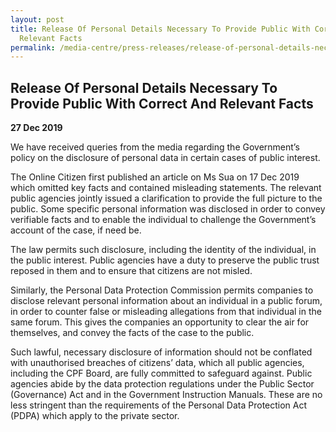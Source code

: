 ```yaml
---
layout: post
title: Release Of Personal Details Necessary To Provide Public With Correct And
  Relevant Facts
permalink: /media-centre/press-releases/release-of-personal-details-necessary-to-provide-public-with-correct-and-relevant-facts/
---
```

## Release Of Personal Details Necessary To Provide Public With Correct And Relevant Facts

**27 Dec 2019**

We have received queries from the media regarding the Government’s policy on the disclosure of personal data in certain cases of public interest.

The Online Citizen first published an article on Ms Sua on 17 Dec 2019 which omitted key facts and contained misleading statements. The relevant public agencies jointly issued a clarification to provide the full picture to the public. Some specific personal information was disclosed in order to convey verifiable facts and to enable the individual to challenge the Government’s account of the case, if need be.    

The law permits such disclosure, including the identity of the individual, in the public interest. Public agencies have a duty to preserve the public trust reposed in them and to ensure that citizens are not misled. 

Similarly, the Personal Data Protection Commission permits companies to disclose relevant personal information about an individual in a public forum, in order to counter false or misleading allegations from that individual in the same forum. This gives the companies an opportunity to clear the air for themselves, and convey the facts of the case to the public.

Such lawful, necessary disclosure of information should not be conflated with unauthorised breaches of citizens’ data, which all public agencies, including the CPF Board, are fully committed to safeguard against. Public agencies abide by the data protection regulations under the Public Sector (Governance) Act and in the Government Instruction Manuals. These are no less stringent than the requirements of the Personal Data Protection Act (PDPA) which apply to the private sector.